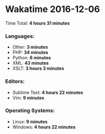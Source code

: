 # Wakatime 2016-12-06

Time Total: **4 hours 31 minutes**

### Languages:
- Other: **3 minutes** 
- PHP: **34 minutes** 
- Python: **6 minutes** 
- XML: **43 minutes** 
- XSLT: **3 hours 3 minutes** 

### Editors:
- Sublime Text: **4 hours 22 minutes** 
- Vim: **9 minutes** 

### Operating Systems:
- Linux: **9 minutes** 
- Windows: **4 hours 22 minutes** 

